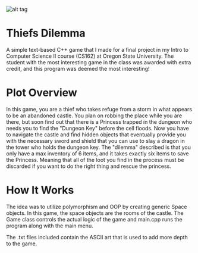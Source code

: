 ![alt tag](https://github.com/cmerrill314/thiefs_dilemma/blob/master/thiefs_dilemma.jpg?raw=true)

# Thiefs Dilemma
A simple text-based C++ game that I made for a final project in my Intro to Computer Science II course (CS162) at Oregon State University.
The student with the most interesting game in the class was awarded with extra credit, and this program was deemed the most interesting!

# Plot Overview

In this game, you are a thief who takes refuge from a storm in what appears to be an abandoned castle. You plan on robbing the place
while you are there, but soon find out that there is a Princess trapped in the dungeon who needs you to find the "Dungeon Key" before the
cell floods. Now you have to navigate the castle and find hidden objects that eventually provide you with the necessary sword and shield
that you can use to slay a dragon in the tower who holds the dungeon key. The "dilemma" described is that you only have a max inventory
of 6 items, and it takes exactly six items to save the Princess. Meaning that all of the loot you find in the process must be discarded
if you want to do the right thing and rescue the princess.

# How It Works

The idea was to utilize polymorphism and OOP by creating generic Space objects. In this game, the space objects are the rooms of the 
castle. The Game class controls the actual logic of the game and main.cpp runs the program along with the main menu.

The .txt files included contain the ASCII art that is used to add more depth to the game. 

